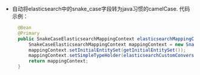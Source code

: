 * 自动将elasticsearch中的snake_case字段转为java习惯的camelCase. 代码示例：
    ```java
      @Bean
      @Primary
      public SnakeCaseElasticsearchMappingContext elasticsearchMappingContext() {
          SnakeCaseElasticsearchMappingContext mappingContext = new SnakeCaseElasticsearchMappingContext();
          mappingContext.setInitialEntitySet(getInitialEntitySet());
          mappingContext.setSimpleTypeHolder(elasticsearchCustomConversions().getSimpleTypeHolder());
          return mappingContext;
      }
    ```
